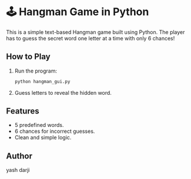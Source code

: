 # 🕹️ Hangman Game in Python

This is a simple text-based Hangman game built using Python. The player has to guess the secret word one letter at a time with only 6 chances!

## How to Play

1. Run the program:
    ```bash
    python hangman_gui.py
    ```

2. Guess letters to reveal the hidden word.

## Features

- 5 predefined words.
- 6 chances for incorrect guesses.
- Clean and simple logic.

## Author

yash darji
